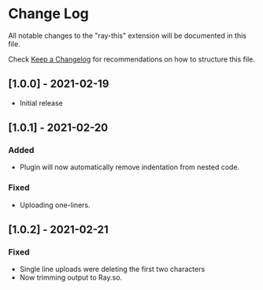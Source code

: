 # Change Log

All notable changes to the "ray-this" extension will be documented in this file.

Check [Keep a Changelog](http://keepachangelog.com/) for recommendations on how to structure this file.

## [1.0.0] - 2021-02-19

- Initial release

## [1.0.1] - 2021-02-20

### Added
- Plugin will now automatically remove indentation from nested code.
### Fixed
- Uploading one-liners.

## [1.0.2] - 2021-02-21

### Fixed
- Single line uploads were deleting the first two characters
- Now trimming output to Ray.so.